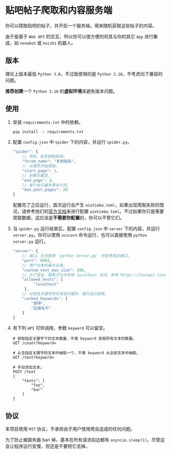 # 贴吧帖子爬取和内容服务端

你可以爬取贴吧的帖子，并开启一个服务端，用来随机获取这些帖子的内容。

由于是基于 `Web API` 的交互，所以你可以很方便的将其与你的其它 `App` 进行集成，如 `nonebot` 或 `koishi` 机器人。

## 版本

理论上版本最低 `Python 3.8`，不过我使用的是 `Python 3.10`，不考虑向下兼容的问题。

**推荐创建**一个 `Python 3.10` 的**虚拟环境**来避免版本问题。

## 使用

1. 安装 `requirements.txt` 中的依赖。

   ```bash
   pip install -r requirements.txt
   ```

2. 配置 `config.json` 中 `spider` 下的内容，并运行 `spider.py`。

   ```js
   "spider": {
       // 吧名，如复制粘贴吧。
       "forum_name": "复制粘贴",
       // 从哪页开始爬取。
       "start_page": 1,
       // 到哪页截至。
       "end_page": 5,
       // 每个帖子最多爬多少页。
       "max_post_pages": 20
   }
   ```

   配置完了之后运行，首次运行会产生 `aiotieba.toml`，如果出现爬取失败的情况，请参考他们的[官方文档](https://v-8.top/tutorial/quickstart/#_4)来进行配置 `aiotieba.toml`。不过如果你只是需要爬取数据，这应该是**不需要你配置**的，你可以不管它们。

3. 当 `spider.py` 运行结束后，配置 `config.json` 中 `server` 下的内容，并运行 `server.py`。你可以使用 `uvicorn` 命令运行，也可以直接使用 `python server.py` 运行。

   ```js
   "server": {
       // 端口，仅当使用 `python server.py` 时会使用此端口。
       "port": 8003,
       // 用户文本的最大长度。   
       "custom_text_max_size": 200,
       // 为了安全，推荐只允许本地 localhost 访问，参考 https://fastapi.tiangolo.com/advanced/middleware/?h=trusted#trustedhostmiddleware 进行高级配置。
       "allowed_hosts": [
            "localhost"
        ],
       // 对这些关键字的文本进行缓存，提升运行效率。
       "cached_keywords": [
           "原神",
           "压缩毛巾"
       ]
   }
   ```

4. 有下列 `API` 可供调用，参数 `keyword` 可以留空。

   ``` 
   # 获取指定关键字下的文本数量，不填 keyword 获取所有文本的数量。
   GET /count?keyword=
   
   # 从含指定关键字的文本中抽取一个，不填 keyword 从全部文本中抽取。
   GET /text?keyword=
   
   # 手动添加文本。
   POST /text
   {
       "texts": [
           "foo",
           "bar"
       ]
   }
   ```

## 协议

本项目使用 `MIT` 协议，不承担由于用户使用爬虫造成的任何问题。

为了防止被服务器 ban 掉，基本在所有请求前边都有 `asyncio.sleep(1)`。尽管这会让程序运行变慢，但还是不要把它去掉。

